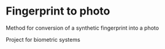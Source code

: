 # Fingerprint to photo

Method for conversion of a synthetic fingerprint into a photo  
  
Project for biometric systems
